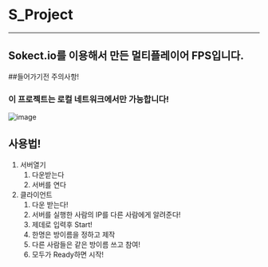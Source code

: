 # S_Project
---
## Sokect.io를 이용해서 만든 멀티플레이어 FPS입니다.
##들어가기전 주의사항!
### 이 프로젝트는 로컬 네트워크에서만 가능합니다!
![image](https://github.com/hueam/S_Project/assets/72968569/d212e8e7-c836-4083-a2b5-96c4b87cb559)
## 사용법!
1. 서버열기
   1. 다운받는다
   2. 서버를 연다
2. 클라이언트
   1. 다운 받는다!
   2. 서버를 실행한 사람의 IP를 다른 사람에게 알려준다!
   3. 제데로 입력후 Start!
   4. 한명은 방이름을 정하고 제작
   5. 다른 사람들은 같은 방이름 쓰고 참여!
   6. 모두가 Ready하면 시작!
